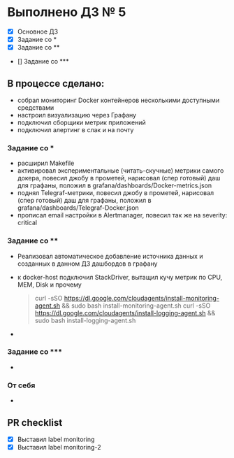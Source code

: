 # Выполнено ДЗ № 5
 - [X] Основное ДЗ
 - [X] Задание со *
 - [X] Задание со **
 - [] Задание со ***

## В процессе сделано:
  - собрал мониторинг Docker контейнеров несколькими доступными средствами
  - настроил визуализацию через Графану
  - подключил сборщики метрик приложений
  - подключил алертинг в слак и на почту

### Задание со *
- расширил Makefile
- активировал экспериментальные (читать-скучные) метрики самого докера, повесил джобу в прометей, нарисовал (спер готовый) даш для графаны, положил в grafana/dashboards/Docker-metrics.json
- поднял Telegraf-метрики, повесил джобу в прометей, нарисовал (спер готовый) даш для графаны, положил в grafana/dashboards/Telegraf-Docker.json
- прописал email настройки в Alertmanager, повесил так же на severity: critical

### Задание со **
  - Реализовал автоматическое добавление источника данных и созданных в данном ДЗ дашбордов в графану
  - к docker-host подключил StackDriver, вытащил кучу метрик по CPU, MEM, Disk и прочему
    > curl -sSO https://dl.google.com/cloudagents/install-monitoring-agent.sh && sudo bash install-monitoring-agent.sh
    > curl -sSO https://dl.google.com/cloudagents/install-logging-agent.sh && sudo bash install-logging-agent.sh

  -

### Задание со ***
  -

### От себя
  -

## PR checklist
  - [X] Выставил label monitoring
  - [X] Выставил label monitoring-2
